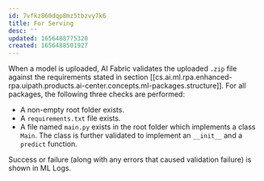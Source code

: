 ```yaml
---
id: 7vfkz860dqp8mz5tbzvy7k6
title: For Serving
desc: ''
updated: 1656488775320
created: 1656488501927
---
```


When a model is uploaded, AI Fabric validates the uploaded `.zip` file against the requirements stated in section [[cs.ai.ml.rpa.enhanced-rpa.uipath.products.ai-center.concepts.ml-packages.structure]]. For all packages, the following three checks are performed:

- A non-empty root folder exists.
- A `requirements.txt` file exists.
- A file named `main.py` exists in the root folder which implements a class `Main`. The class is further validated to implement an `__init__` and a `predict` function.

Success or failure (along with any errors that caused validation failure) is shown in ML Logs.
